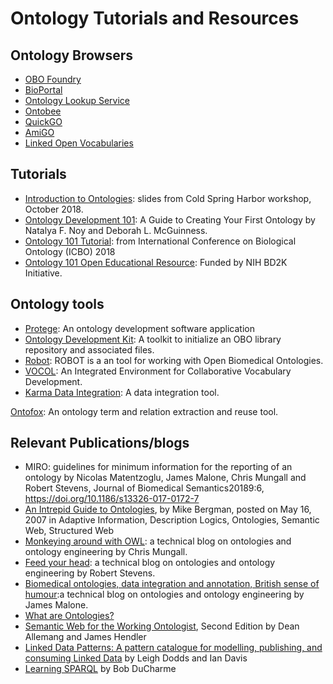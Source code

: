 # Ontology Tutorials and Resources

## Ontology Browsers
- [OBO Foundry](http://www.obofoundry.org/)
- [BioPortal](http://bioportal.bioontology.org/)
- [Ontology Lookup Service](https://www.ebi.ac.uk/ols/index)
- [Ontobee](http://www.ontobee.org/)
- [QuickGO](https://www.ebi.ac.uk/QuickGO/)
- [AmiGO](http://amigo.geneontology.org/amigo)
- [Linked Open Vocabularies](https://lov.linkeddata.es/dataset/lov/)

## Tutorials
- [Introduction to Ontologies](https://github.com/prog4biol/pfb2018/blob/master/workshops/Ontologies/IntroToOntologies_CSH_2018-10-28g.pdf): slides from Cold Spring Harbor workshop, October 2018.
- [Ontology Development 101](http://www.ksl.stanford.edu/people/dlm/papers/ontology101/ontology101-noy-mcguinness.html): A Guide to Creating Your First Ontology by Natalya F. Noy and Deborah L. McGuinness.
- [Ontology 101 Tutorial](http://icbo2018.cgrb.oregonstate.edu/node/19): from International Conference on Biological Ontology (ICBO) 2018
- [Ontology 101 Open Educational Resource](https://github.com/OHSUBD2K/BDK14-Ontologies-101): Funded by NIH BD2K Initiative.

## Ontology tools

- [Protege](https://protege.stanford.edu/): An ontology development software application
- [Ontology Development Kit](https://github.com/INCATools/ontology-development-kit): A toolkit to initialize an OBO library repository and associated files.
- [Robot](http://robot.obolibrary.org/): ROBOT is a an tool for working with Open Biomedical Ontologies.
- [VOCOL](https://vocol.iais.fraunhofer.de/): An Integrated Environment for Collaborative Vocabulary Development.
- [Karma Data Integration](http://usc-isi-i2.github.io/karma/): A data integration tool.

[Ontofox](http://ontofox.hegroup.org/): An ontology term and relation extraction and reuse tool.

## Relevant Publications/blogs
- MIRO: guidelines for minimum information for the reporting of an ontology by Nicolas Matentzoglu, James Malone, Chris Mungall and Robert Stevens, Journal of Biomedical Semantics20189:6, https://doi.org/10.1186/s13326-017-0172-7
- [An Intrepid Guide to Ontologies](http://www.mkbergman.com/date/2007/05/16/), by Mike Bergman, posted on May 16, 2007 in Adaptive Information, Description Logics, Ontologies, Semantic Web, Structured Web
- [Monkeying around with OWL](https://douroucouli.wordpress.com/): a technical blog on ontologies and ontology engineering by Chris Mungall.
- [Feed your head](https://robertdavidstevens.wordpress.com/): a technical blog on ontologies and ontology engineering by Robert Stevens.
- [Biomedical ontologies, data integration and annotation, British sense of humour](http://drjamesmalone.blogspot.com/):a technical blog on ontologies and ontology engineering by James Malone.
- [What are Ontologies?](https://www.ontotext.com/knowledgehub/fundamentals/what-are-ontologies/)
- [Semantic Web for the Working Ontologist](http://workingontologist.org/), Second Edition by Dean Allemang and James Hendler 
- [Linked Data Patterns: A pattern catalogue for modelling, publishing, and consuming Linked Data](http://patterns.dataincubator.org/book/) by Leigh Dodds and Ian Davis
- [Learning SPARQL](http://www.learningsparql.com/) by Bob DuCharme
